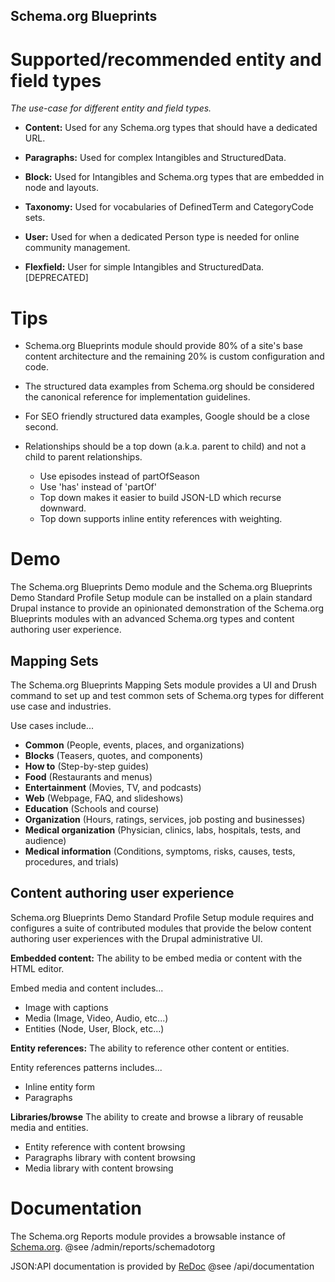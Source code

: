 Schema.org Blueprints
---------------------

# Supported/recommended entity and field types

_The use-case for different entity and field types._

- **Content:** Used for any Schema.org types that should have a dedicated URL.

- **Paragraphs:** Used for complex Intangibles and StructuredData.

- **Block:** Used for Intangibles and Schema.org types that are embedded in node and layouts.

- **Taxonomy:** Used for vocabularies of DefinedTerm and CategoryCode sets.

- **User:** Used for when a dedicated Person type is needed for online community management.

- **Flexfield:** User for simple Intangibles and StructuredData. \[DEPRECATED\]

# Tips

- Schema.org Blueprints module should provide 80% of a site's base content architecture and the remaining 20% is custom configuration and code.

- The structured data examples from Schema.org should be considered the canonical reference for implementation guidelines.

- For SEO friendly structured data examples, Google should be a close second.

- Relationships should be a top down (a.k.a. parent to child) and not a child to parent relationships.
  - Use episodes instead of partOfSeason
  - Use 'has' instead of 'partOf'
  - Top down makes it easier to build JSON-LD which recurse downward.
  - Top down supports inline entity references with weighting.

# Demo

The Schema.org Blueprints Demo module and the Schema.org Blueprints Demo Standard Profile Setup module can be installed on a plain standard Drupal instance to provide an opinionated demonstration of the Schema.org Blueprints modules with an advanced Schema.org types and content authoring user experience.

## Mapping Sets

The Schema.org Blueprints Mapping Sets module provides a UI and Drush command to set up and test common sets of Schema.org types for different use case and industries.

Use cases include...

- **Common** (People, events, places, and organizations)
- **Blocks** (Teasers, quotes, and components)
- **How to** (Step-by-step guides)
- **Food** (Restaurants and menus)
- **Entertainment**	(Movies, TV, and podcasts)
- **Web**	(Webpage, FAQ, and slideshows)
- **Education**	(Schools and course)
- **Organization**	(Hours, ratings, services, job posting and businesses)
- **Medical organization**	(Physician, clinics, labs, hospitals, tests, and audience)
- **Medical information** (Conditions, symptoms, risks, causes, tests, procedures, and trials)

## Content authoring user experience

Schema.org Blueprints Demo Standard Profile Setup module requires and configures 
a suite of contributed modules that provide the below content authoring user
experiences with the Drupal administrative UI.

**Embedded content:** The ability to be embed media or content with the HTML editor. 

Embed media and content includes...

- Image with captions
- Media (Image, Video, Audio, etc...)
- Entities (Node, User, Block, etc...)

**Entity references:** The ability to reference other content or entities. 

Entity references patterns includes...

- Inline entity form
- Paragraphs

**Libraries/browse** The ability to create and browse a library of reusable media and entities.  
 
- Entity reference with content browsing
- Paragraphs library with content browsing
- Media library with content browsing

# Documentation

The Schema.org Reports module provides a browsable instance of [Schema.org](https://Schema.org).
@see /admin/reports/schemadotorg 

JSON:API documentation is provided by [ReDoc](https://redocly.github.io/redoc/) 
@see /api/documentation
